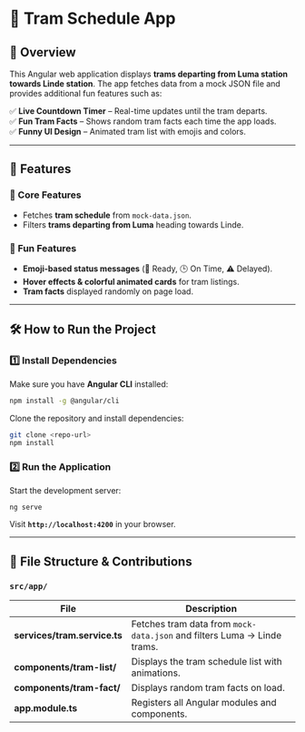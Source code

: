 # 🚋 Tram Schedule App

## 📌 Overview
This Angular web application displays **trams departing from Luma station towards Linde station**. The app fetches data from a mock JSON file and provides additional fun features such as:

✅ **Live Countdown Timer** – Real-time updates until the tram departs.   
✅ **Fun Tram Facts** – Shows random tram facts each time the app loads.  
✅ **Funny UI Design** – Animated tram list with emojis and colors.  

---

## 🎯 Features
### 🚀 Core Features
- Fetches **tram schedule** from `mock-data.json`.
- Filters **trams departing from Luma** heading towards Linde.

### 🎨 Fun Features
- **Emoji-based status messages** (🚋 Ready, 🕒 On Time, ⚠️ Delayed).
- **Hover effects & colorful animated cards** for tram listings.
- **Tram facts** displayed randomly on page load.

---

## 🛠️ How to Run the Project
### **1️⃣ Install Dependencies**
Make sure you have **Angular CLI** installed:
```sh
npm install -g @angular/cli
```
Clone the repository and install dependencies:
```sh
git clone <repo-url>
npm install
```

### **2️⃣ Run the Application**
Start the development server:
```sh
ng serve
```
Visit **`http://localhost:4200`** in your browser.

---

## 📂 File Structure & Contributions
### **`src/app/`**
| File | Description |
|-------|-------------|
| **services/tram.service.ts** | Fetches tram data from `mock-data.json` and filters Luma → Linde trams. |
| **components/tram-list/** | Displays the tram schedule list with animations. |
| **components/tram-fact/** | Displays random tram facts on load. |
| **app.module.ts** | Registers all Angular modules and components. |

